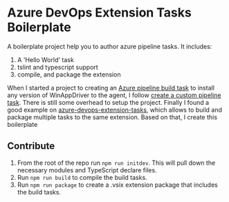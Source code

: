 # Azure DevOps Extension Tasks Boilerplate

A boilerplate project help you to author azure pipeline tasks. It includes:
1. A 'Hello World' task
2. tslint and typescript support
3. compile, and package the extension

When I started a project to creating an [Azure pipeline build task](https://github.com/react-native-windows/WinAppDriverInstaller) to install any version of WinAppDriver to the agent, I follow [create a custom pipeline task](https://docs.microsoft.com/en-us/azure/devops/extend/develop/add-build-task?toc=%2Fazure%2Fdevops%2Fextend%2Ftoc.json&bc=%2Fazure%2Fdevops%2Fextend%2Fbreadcrumb%2Ftoc.json&view=azure-devops). There is still some overhead to setup the project.
Finally I found a good example on [azure-devops-extension-tasks](https://github.com/Microsoft/azure-devops-extension-tasks), which allows to build and package multiple tasks to the same extension.
Based on that, I create this boilerplate

## Contribute

1. From the root of the repo run `npm run initdev`. This will pull down the necessary modules and TypeScript declare files.
2. Run `npm run build` to compile the build tasks.
3. Run `npm run package` to create a .vsix extension package that includes the build tasks.
